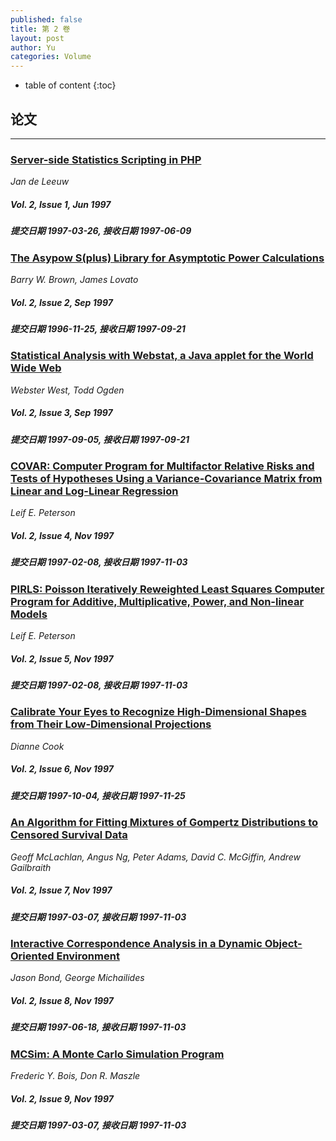```yaml
---
published: false
title: 第 2 卷
layout: post
author: Yu
categories: Volume
---
```


* table of content
{:toc}

## 论文

***

### [Server-side Statistics Scripting in PHP](/jstatsoft/v02/i01.html)

*Jan de Leeuw*

##### Vol. 2, Issue 1, Jun 1997

##### 提交日期 1997-03-26, 接收日期 1997-06-09

### [The Asypow S(plus) Library for Asymptotic Power Calculations](/jstatsoft/v02/i02.html)

*Barry W. Brown, James Lovato*

##### Vol. 2, Issue 2, Sep 1997

##### 提交日期 1996-11-25, 接收日期 1997-09-21

### [Statistical Analysis with Webstat, a Java applet for the World Wide Web](/jstatsoft/v02/i03.html)

*Webster West, Todd Ogden*

##### Vol. 2, Issue 3, Sep 1997

##### 提交日期 1997-09-05, 接收日期 1997-09-21

### [COVAR: Computer Program for Multifactor Relative Risks and Tests of Hypotheses Using a Variance-Covariance Matrix from Linear and Log-Linear Regression](/jstatsoft/v02/i04.html)

*Leif E. Peterson*

##### Vol. 2, Issue 4, Nov 1997

##### 提交日期 1997-02-08, 接收日期 1997-11-03

### [PIRLS: Poisson Iteratively Reweighted Least Squares Computer Program for Additive, Multiplicative, Power, and Non-linear Models](/jstatsoft/v02/i05.html)

*Leif E. Peterson*

##### Vol. 2, Issue 5, Nov 1997

##### 提交日期 1997-02-08, 接收日期 1997-11-03

### [Calibrate Your Eyes to Recognize High-Dimensional Shapes from Their Low-Dimensional Projections](/jstatsoft/v02/i06.html)

*Dianne Cook*

##### Vol. 2, Issue 6, Nov 1997

##### 提交日期 1997-10-04, 接收日期 1997-11-25

### [An Algorithm for Fitting Mixtures of Gompertz Distributions to Censored Survival Data](/jstatsoft/v02/i07.html)

*Geoff McLachlan, Angus Ng, Peter Adams, David C. McGiffin, Andrew Gailbraith*

##### Vol. 2, Issue 7, Nov 1997

##### 提交日期 1997-03-07, 接收日期 1997-11-03

### [Interactive Correspondence Analysis in a Dynamic Object-Oriented Environment](/jstatsoft/v02/i08.html)

*Jason Bond, George Michailides*

##### Vol. 2, Issue 8, Nov 1997

##### 提交日期 1997-06-18, 接收日期 1997-11-03

### [MCSim: A Monte Carlo Simulation Program](/jstatsoft/v02/i09.html)

*Frederic Y. Bois, Don R. Maszle*

##### Vol. 2, Issue 9, Nov 1997

##### 提交日期 1997-03-07, 接收日期 1997-11-03

